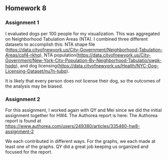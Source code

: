## Homework 8
### Assignment 1
I evaluated dogs per 100 people for my visualization. This was aggregated on Neighborhood Tabulation Areas (NTA). I combined three different datasets to accomplish this: NTA shape file (https://data.cityofnewyork.us/City-Government/Neighborhood-Tabulation-Areas/cpf4-rkhq), NTA population(https://data.cityofnewyork.us/City-Government/New-York-City-Population-By-Neighborhood-Tabulatio/swpk-hqdp), and dog licensing(https://data.cityofnewyork.us/Health/NYC-Dog-Licensing-Dataset/nu7n-tubp). 

It is likely that every person does not license their dog, so the outcomes of the analysis may be biased. 





### Assignment 2
For this assignment, I worked again with QY and Mei since we did the initial assignment together for HW4. The Authorea report is here: The Authorea report is found at https://www.authorea.com/users/249380/articles/335460-hw8-assignment-2

We each contributed in different ways. For the graphs, we each made at least one of the graphs. QY did a great job keeping us organized and focused for the report. 